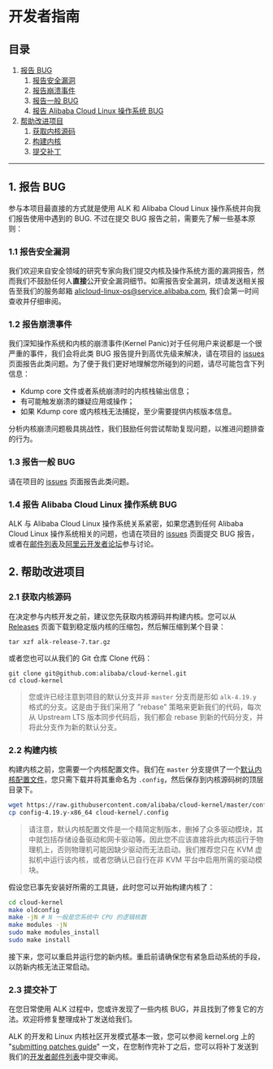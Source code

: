 开发者指南
==========

目录
----
1. [报告 BUG](#1-报告-bug)
   1. [报告安全漏洞](#11-报告安全漏洞)
   2. [报告崩溃事件](#12-报告崩溃事件)
   3. [报告一般 BUG](#13-报告一般-bug)
   4. [报告 Alibaba Cloud Linux 操作系统 BUG](#14-报告-alibaba-cloud-linux-操作系统-bug)
2. [帮助改进项目](#2-帮助改进项目)
   1. [获取内核源码](#21-获取内核源码)
   2. [构建内核](#22-构建内核)
   3. [提交补丁](#23-提交补丁)

-----------------

## 1. 报告 BUG

参与本项目最直接的方式就是使用 ALK 和 Alibaba Cloud Linux 操作系统并向我们报告使用中遇到的 BUG. 不过在提交 BUG 报告之前，需要先了解一些基本原则：

### 1.1 报告安全漏洞

我们欢迎来自安全领域的研究专家向我们提交内核及操作系统方面的漏洞报告，然而我们不鼓励任何人**直接**公开安全漏洞细节。如需报告安全漏洞，烦请发送相关报告至我们的服务邮箱 [alicloud-linux-os@service.alibaba.com](mailto:alibaba-linux-os@service.alibaba.com), 我们会第一时间查收并仔细审阅。

### 1.2 报告崩溃事件

我们深知操作系统和内核的崩溃事件(Kernel Panic)对于任何用户来说都是一个很严重的事件，我们会将此类 BUG 报告提升到高优先级来解决，请在项目的 [issues](https://github.com/alibaba/cloud-kernel/issues) 页面报告此类问题。为了便于我们更好地理解您所碰到的问题，请尽可能包含下列信息：

+ Kdump core 文件或者系统崩溃时的内核栈输出信息；
+ 有可能触发崩溃的嫌疑应用或操作；
+ 如果 Kdump core 或内核栈无法捕捉，至少需要提供内核版本信息。

分析内核崩溃问题极具挑战性，我们鼓励任何尝试帮助复现问题，以推进问题排查的行为。

### 1.3 报告一般 BUG

请在项目的 [issues](https://github.com/alibaba/cloud-kernel/issues) 页面报告此类问题。

### 1.4 报告 Alibaba Cloud Linux 操作系统 BUG

ALK 与 Alibaba Cloud Linux 操作系统关系紧密，如果您遇到任何 Alibaba Cloud Linux 操作系统相关的问题，也请在项目的 [issues](https://github.com/alibaba/cloud-kernel/issues) 页面提交 BUG 报告，或者在[邮件列表](MAILLIST.md)及[阿里云开发者论坛](https://bbs.aliyun.com/thread/450.html)参与讨论。

## 2. 帮助改进项目

### 2.1 获取内核源码

在决定参与内核开发之前，建议您先获取内核源码并构建内核。您可以从 [Releases](https://github.com/alibaba/cloud-kernel/releases) 页面下载到稳定版内核的压缩包，然后解压缩到某个目录：

```shell
tar xzf alk-release-7.tar.gz
```

或者您也可以从我们的 Git 仓库 Clone 代码：

```shell
git clone git@github.com:alibaba/cloud-kernel.git
cd cloud-kernel
```

> 您或许已经注意到项目的默认分支并非 `master` 分支而是形如 `alk-4.19.y` 格式的分支。这是由于我们采用了 "rebase" 策略来更新我们的代码，每次从 Upstream LTS 版本同步代码后，我们都会 rebase 到新的代码分支，并将此分支作为新的默认分支。


### 2.2 构建内核

构建内核之前，您需要一个内核配置文件。我们在 `master` 分支提供了一个[默认内核配置文件](config-4.19.y-x86_64)，您只需下载并将其重命名为 `.config`，然后保存到内核源码树的顶层目录下。

```bash
wget https://raw.githubusercontent.com/alibaba/cloud-kernel/master/config-4.19.y-x86_64
cp config-4.19.y-x86_64 cloud-kernel/.config
```

> 请注意，默认内核配置文件是一个精简定制版本，删掉了众多驱动模块，其中就包括存储设备驱动和网卡驱动等。因此您不应该直接将此内核运行于物理机上，否则物理机可能因缺少驱动而无法启动。我们推荐您只在 KVM 虚拟机中运行该内核，或者您确认已自行在非 KVM 平台中启用所需的驱动模块。

假设您已事先安装好所需的工具链，此时您可以开始构建内核了：

```bash
cd cloud-kernel
make oldconfig
make -jN # N 一般是您系统中 CPU 的逻辑核数
make modules -jN
sudo make modules_install
sudo make install
```

接下来，您可以重启并运行您的新内核。重启前请确保您有紧急启动系统的手段，以防新内核无法正常启动。

### 2.3 提交补丁

在您日常使用 ALK 过程中，您或许发现了一些内核 BUG，并且找到了修复它的方法。欢迎将修复整理成补丁发送给我们。

ALK 的开发和 Linux 内核社区开发模式基本一致，您可以参阅 kernel.org 上的 "[submitting patches guide](https://www.kernel.org/doc/html/latest/process/submitting-patches.html)" 一文，在您制作完补丁之后，您可以将补丁发送到我们的[开发者邮件列表](MAILLIST.md#alibaba-cloud-linux-os-kernel-developers-group)中提交审阅。
